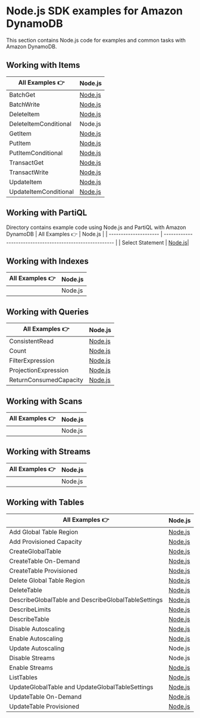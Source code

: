 # Node.js SDK examples for Amazon DynamoDB

This section contains Node.js code for examples and common tasks with Amazon DynamoDB.

## Working with Items

| All Examples 👉       | Node.js                                                  |
| --------------------- | -------------------------------------------------------- |
| BatchGet              | [Node.js](./WorkingWithItems/batch-get.js)               |
| BatchWrite            | [Node.js](./WorkingWithItems/batch-write.js)             |
| DeleteItem            | [Node.js](./WorkingWithItems/delete-item.js)             |
| DeleteItemConditional | Node.js                                                  |
| GetItem               | [Node.js](./WorkingWithItems/get-item.js)                |
| PutItem               | [Node.js](./WorkingWithItems/put-item.js)                |
| PutItemConditional    | [Node.js](./WorkingWithItems/put-item-conditional.js)    |
| TransactGet           | [Node.js](./WorkingWithItems/transact-get.js)            |
| TransactWrite         | [Node.js](./WorkingWithItems/transact-write.js)          |
| UpdateItem            | [Node.js](./WorkingWithItems/update-item.js)             |
| UpdateItemConditional | [Node.js](./WorkingWithItems/update-item-conditional.js) |

## Working with PartiQL
Directory contains example code using Node.js and PartiQL with Amazon DynamoDB
| All Examples 👉       | Node.js                                                   |
| --------------------- | --------------------------------------------------------- |
| Select Statement      | [Node.js](./WorkingWithPartiQL/simple-select-statement.js)|

## Working with Indexes

| All Examples 👉 | Node.js |
| --------------- | ------- |
|                 | Node.js |

## Working with Queries

| All Examples 👉        | Node.js                                                           |
| ---------------------- | ----------------------------------------------------------------- |
| ConsistentRead         | [Node.js](./WorkingWithQueries/query-consistent-read.js)          |
| Count                  | [Node.js](./WorkingWithQueries/query-scan-count.js)               |
| FilterExpression       | [Node.js](./WorkingWithQueries/query-filter-expression.js)        |
| ProjectionExpression   | [Node.js](./WorkingWithQueries/query-projection-expression.js)    |
| ReturnConsumedCapacity | [Node.js](./WorkingWithQueries/query-return-consumed-capacity.js) |

## Working with Scans

| All Examples 👉 | Node.js |
| --------------- | ------- |
|                 | Node.js |

## Working with Streams

| All Examples 👉 | Node.js |
| --------------- | ------- |
|                 | Node.js |

## Working with Tables

| All Examples 👉                                     | Node.js                                                                           |
| --------------------------------------------------- | --------------------------------------------------------------------------------- |
| Add Global Table Region                             | [Node.js](./WorkingWithTables/add-global-table-region.js)                         |
| Add Provisioned Capacity                            | [Node.js](./WorkingWithTables/add_provisioned_capacity.js)                        |
| CreateGlobalTable                                   | [Node.js](./WorkingWithTables/create-global-table.js)                             |
| CreateTable On-Demand                               | [Node.js](./WorkingWithTables/create_table_on_demand.js)                          |
| CreateTable Provisioned                             | [Node.js](./WorkingWithTables/create_table_provisioned.js)                        |
| Delete Global Table Region                          | [Node.js](./WorkingWithTables/delete-global-table-region.js)                      |
| DeleteTable                                         | [Node.js](./WorkingWithTables/delete_table.js)                                    |
| DescribeGlobalTable and DescribeGlobalTableSettings | [Node.js](./WorkingWithTables/describe-global-table-and-global-table-settings.js) |
| DescribeLimits                                      | [Node.js](./WorkingWithTables/describe_limits.js)                                 |
| DescribeTable                                       | [Node.js](./WorkingWithTables/describe_table.js)                                  |
| Disable Autoscaling                                 | [Node.js](./WorkingWithTables/disable_auto_scaling.js)                            |
| Enable Autoscaling                                  | [Node.js](./WorkingWithTables/enable_auto_scaling.js)                             |
| Update Autoscaling                                  | Node.js                                                                           |
| Disable Streams                                     | Node.js                                                                           |
| Enable Streams                                      | [Node.js](./WorkingWithTables/enable_streams.js)                                  |
| ListTables                                          | [Node.js](./WorkingWithTables/list_tables.js)                                     |
| UpdateGlobalTable and UpdateGlobalTableSettings     | [Node.js](./WorkingWithTables/update-global-table-and-global-table-settings.js)   |
| UpdateTable On-Demand                               | [Node.js](./WorkingWithTables/table_change_to_on_demand.js)                       |
| UpdateTable Provisioned                             | [Node.js](./WorkingWithTables/table_change_to_provisioned.js)                     |

